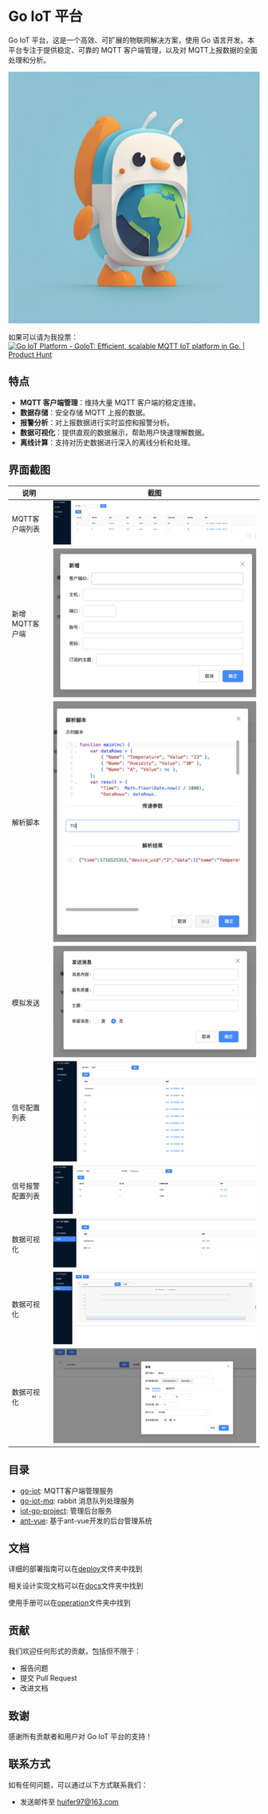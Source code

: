 # Go IoT 平台

Go IoT 平台，这是一个高效、可扩展的物联网解决方案，使用 Go 语言开发。本平台专注于提供稳定、可靠的 MQTT 客户端管理，以及对 MQTT上报数据的全面处理和分析。

![logo](readme/o1.png)


如果可以请为我投票：
<a href="https://www.producthunt.com/posts/go-iot-platform?embed=true&utm_source=badge-featured&utm_medium=badge&utm_souce=badge-go&#0045;iot&#0045;platform" target="_blank"><img src="https://api.producthunt.com/widgets/embed-image/v1/featured.svg?post_id=465692&theme=light" alt="Go&#0032;IoT&#0032;Platform - GoIoT&#0058;&#0032;Efficient&#0044;&#0032;scalable&#0032;MQTT&#0032;IoT&#0032;platform&#0032;in&#0032;Go&#0046; | Product Hunt" style="width: 250px; height: 54px;" width="250" height="54" /></a>

## 特点

- **MQTT 客户端管理**：维持大量 MQTT 客户端的稳定连接。
- **数据存储**：安全存储 MQTT 上报的数据。
- **报警分析**：对上报数据进行实时监控和报警分析。
- **数据可视化**：提供直观的数据展示，帮助用户快速理解数据。
- **离线计算**：支持对历史数据进行深入的离线分析和处理。

## 界面截图

| 说明        | 截图                                                             |
|-----------|----------------------------------------------------------------|
| MQTT客户端列表 | ![image-20240524123513247](readme/image-20240524123513247.png) |
| 新增MQTT客户端 | ![image-20240524123533112](readme/image-20240524123533112.png) |
| 解析脚本      | ![image-20240524123606435](readme/image-20240524123606435.png) |
| 模拟发送      | ![image-20240524123618542](readme/image-20240524123618542.png) |
| 信号配置列表    | ![image-20240524123658849](readme/image-20240524123658849.png) |
| 信号报警配置列表  | ![image-20240524123718443](readme/image-20240524123718443.png) |
| 数据可视化     | ![image-20240524123729546](readme/image-20240524123729546.png) |
| 数据可视化     | ![image-20240524123805587](readme/image-20240524123805587.png) |
| 数据可视化     | ![image-20240524123820684](readme/image-20240524123820684.png) |

## 目录
- [go-iot](./go-iot): MQTT客户端管理服务
- [go-iot-mq](./go-iot-mq): rabbit 消息队列处理服务
- [iot-go-project](./iot-go-project): 管理后台服务
- [ant-vue](./ant-vue): 基于ant-vue开发的后台管理系统



## 文档

详细的部署指南可以在[deploy](./deploy)文件夹中找到

相关设计实现文档可以在[docs](./docs)文件夹中找到

使用手册可以在[operation](./operation)文件夹中找到
## 贡献

我们欢迎任何形式的贡献，包括但不限于：

- 报告问题
- 提交 Pull Request
- 改进文档

## 致谢

感谢所有贡献者和用户对 Go IoT 平台的支持！

## 联系方式

如有任何问题，可以通过以下方式联系我们：

- 发送邮件至 [huifer97@163.com](mailto:huifer97@163.com)
